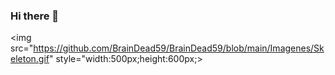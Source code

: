 ### Hi there 👋
<img src="https://github.com/BrainDead59/BrainDead59/blob/main/Imagenes/Skeleton.gif" style="width:500px;height:600px;>

